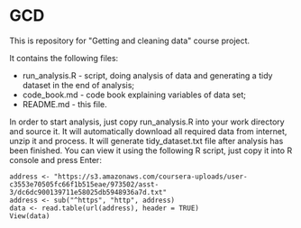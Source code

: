 # GCD
This is repository for "Getting and cleaning data" course project.

It contains the following files:

 + run_analysis.R - script, doing analysis of data and generating a tidy dataset in the end of analysis;
 + code_book.md - code book explaining variables of data set;
 + README.md - this file.
 
In order to start analysis, just copy run_analysis.R into your work directory and source it.
It will automatically download all required data from internet, unzip it and process.
It will generate tidy_dataset.txt file after analysis has been finished.
You can view it using the following R script, just copy it into R console and press Enter:

```{r eval=FALSE}
address <- "https://s3.amazonaws.com/coursera-uploads/user-c3553e70505fc66f1b515eae/973502/asst-3/dc6dc900139711e58025db5948936a7d.txt"
address <- sub("^https", "http", address)
data <- read.table(url(address), header = TRUE)
View(data)
```
